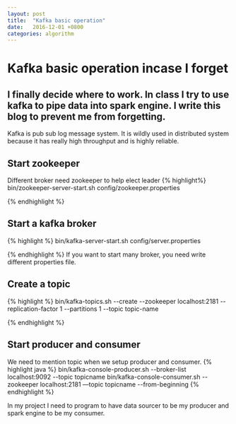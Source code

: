 ```yaml
---
layout: post
title:  "Kafka basic operation"
date:   2016-12-01 +0800
categories: algorithm
---
```


# Kafka basic operation incase I forget

## I finally decide where to work. In class I try to use kafka to pipe data into spark engine. I write this blog to prevent me from forgetting.

Kafka is pub sub log message system. It is wildly used in distributed system because it has really high throughput and is highly reliable.

## Start zookeeper

Different broker need zookeeper to help elect leader
{% highlight%}
 bin/zookeeper-server-start.sh config/zookeeper.properties

{% endhighlight %}

## Start a kafka broker

{% highlight %}
 bin/kafka-server-start.sh config/server.properties

{% endhighlight %}
If you want to start many broker, you need write different properties file.

## Create a topic

{% highlight %}
 bin/kafka-topics.sh --create --zookeeper localhost:2181 --replication-factor 1 
--partitions 1 --topic topic-name

{% endhighlight %}

## Start producer and consumer

We need to mention topic when we setup producer and consumer.
{% highlight java %}
 bin/kafka-console-producer.sh --broker-list localhost:9092 --topic topicname
 bin/kafka-console-consumer.sh --zookeeper localhost:2181 —topic topicname 
--from-beginning
{% endhighlight %}

In my project I need to program to have data sourcer to be my producer and spark engine to be my consumer.


